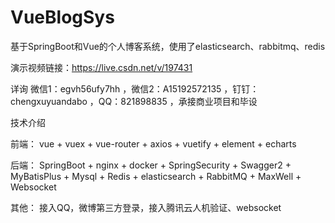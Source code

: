 # VueBlogSys
基于SpringBoot和Vue的个人博客系统，使用了elasticsearch、rabbitmq、redis

演示视频链接：https://live.csdn.net/v/197431


详询 微信1：egvh56ufy7hh ，微信2：A15192572135 ，钉钉：chengxuyuandabo ，QQ：821898835 ，承接商业项目和毕设

技术介绍

前端： vue + vuex + vue-router + axios + vuetify + element + echarts

后端： SpringBoot + nginx + docker + SpringSecurity + Swagger2 + MyBatisPlus + Mysql + Redis + elasticsearch + RabbitMQ + MaxWell + Websocket

其他： 接入QQ，微博第三方登录，接入腾讯云人机验证、websocket


